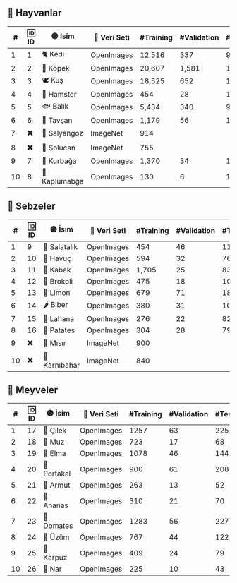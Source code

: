 ## 🦋 Hayvanlar
| #  | 🆔 ID  | 🟣 İsim       | 🔗 Veri Seti | #Training | #Validation | #Testing |
| -- | ------ | ------------- | ------------ | --------- | ----------- | -------- |
| 1  | 1      | 🐈 Kedi       | OpenImages   | 12,516    | 337         | 982      |
| 2  | 2      | 🐩 Köpek      | OpenImages   | 20,607    | 1,581       | 1,967    |
| 3  | 3      | 🕊 Kuş         | OpenImages   | 18,525    | 652         | 1,997    |
| 4  | 4      | 🐹 Hamster    | OpenImages   | 454       | 28          | 121      |
| 5  | 5      | 🐟 Balık      | OpenImages   | 5,434     | 340         | 914      |
| 6  | 6      | 🐰 Tavşan     | OpenImages   | 1,179     | 56          | 184      |
| 7  | ✖️    | 🐌 Salyangoz  | ImageNet     | 914       |             |          |
| 8  | ✖️    | 🐛 Solucan    | ImageNet     | 755       |             |          |
| 9  | 7      | 🐸 Kurbağa    | OpenImages   | 1,370     | 34          | 102      |
| 10 | 8      | 🐢 Kaplumabğa | OpenImages   | 130       | 6           | 16       |

## 🥦 Sebzeler
| #  | 🆔 ID  | 🟣 İsim      | 🔗 Veri Seti | #Training | #Validation | #Testing |
| -- | ------ |-------------- | ------------ | --------- | ----------- | -------- |
| 1  | 9      | 🥒 Salatalık  | OpenImages   | 454       | 46          | 115      |
| 2  | 10      | 🥕 Havuç      | OpenImages   | 594       | 32          | 76       |
| 3  | 11     | 🎃 Kabak      | OpenImages   | 1,705     | 25          | 83       |
| 4  | 12     | 🥦 Brokoli    | OpenImages   | 475       | 18          | 108      |
| 5  | 13     | 🍋 Limon      | OpenImages   | 679       | 71          | 184      |
| 6  | 14     | 🌶 Biber       | OpenImages   | 380       | 31          | 102      |
| 7  | 15     | 🥬 Lahana     | OpenImages   | 276       | 22          | 82       |
| 8  | 16     | 🥔 Patates    | OpenImages   | 304       | 28          | 79       |
| 9  | ✖️     | 🌽 Mısır      | ImageNet     | 900       |             |          |
| 10 | ✖️     | 🥦 Karnıbahar | ImageNet     | 840       |             |          |

## 🍓 Meyveler
| #  | 🆔 ID  | 🟣 İsim        | 🔗 Veri Seti | #Training | #Validation | #Testing |
| -- | ------ | -------------- | ------------ | --------- | ----------- | -------- |
| 1  | 17     | 🍓 Çilek       | OpenImages   | 1257      | 63          | 225      |
| 2  | 18     | 🍌 Muz         | OpenImages   | 723       | 17          | 68       |
| 3  | 19     | 🍎 Elma        | OpenImages   | 1078      | 46          | 144      |
| 4  | 20     | 🍊 Portakal    | OpenImages   | 900       | 61          | 208      |
| 5  | 21     | 🍐 Armut       | OpenImages   | 263       | 13          | 52       |
| 6  | 22     | 🍍 Ananas      | OpenImages   | 310       | 21          | 70       |
| 7  | 23     | 🍅 Domates     | OpenImages   | 1283      | 56          | 227      |
| 8  | 24     | 🍇 Üzüm        | OpenImages   | 767       | 44          | 122      |
| 9  | 25     | 🍉 Karpuz      | OpenImages   | 409       | 24          | 79       |
| 10 | 26    | 🍁 Nar         | OpenImages   | 225       | 10          | 43       |
